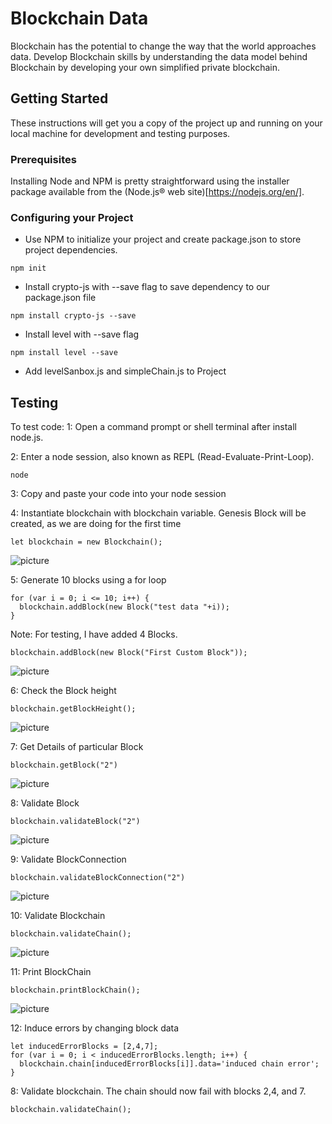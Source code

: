# Blockchain Data

Blockchain has the potential to change the way that the world approaches data. Develop Blockchain skills by understanding the data model behind Blockchain by developing your own simplified private blockchain.

## Getting Started

These instructions will get you a copy of the project up and running on your local machine for development and testing purposes.

### Prerequisites

Installing Node and NPM is pretty straightforward using the installer package available from the (Node.js® web site)[https://nodejs.org/en/].

### Configuring your Project

- Use NPM to initialize your project and create package.json to store project dependencies.
```
npm init
```
- Install crypto-js with --save flag to save dependency to our package.json file
```
npm install crypto-js --save
```
- Install level with --save flag
```
npm install level --save
```

- Add levelSanbox.js and simpleChain.js to Project

## Testing

To test code:
1: Open a command prompt or shell terminal after install node.js.

2: Enter a node session, also known as REPL (Read-Evaluate-Print-Loop).
```
node
```
3: Copy and paste your code into your node session

4: Instantiate blockchain with blockchain variable. Genesis Block will be created, as we are doing for the first time
```
let blockchain = new Blockchain();
```

![picture](projectimages/001_creategenesisblock.png)


5: Generate 10 blocks using a for loop
```
for (var i = 0; i <= 10; i++) {
  blockchain.addBlock(new Block("test data "+i));
}
```

Note: For testing, I have added 4 Blocks. 
```
blockchain.addBlock(new Block("First Custom Block"));
```

![picture](projectimages/002_addnewblock.png)


6: Check the Block height
```
blockchain.getBlockHeight();
```

![picture](projectimages/003_blockheight.png)


7: Get Details of particular Block
```
blockchain.getBlock("2")
```

![picture](projectimages/004_getparticularblock.png)


8: Validate Block
```
blockchain.validateBlock("2")
```

![picture](projectimages/005_validateblock.png)


9: Validate BlockConnection
```
blockchain.validateBlockConnection("2")
```

![picture](projectimages/006_validblockconnection.png)



10: Validate Blockchain
```
blockchain.validateChain();
```

![picture](projectimages/007_validatechain.png)


11: Print BlockChain
```
blockchain.printBlockChain();
```

![picture](projectimages/008_printblockchain.png)


12: Induce errors by changing block data
```
let inducedErrorBlocks = [2,4,7];
for (var i = 0; i < inducedErrorBlocks.length; i++) {
  blockchain.chain[inducedErrorBlocks[i]].data='induced chain error';
}
```
8: Validate blockchain. The chain should now fail with blocks 2,4, and 7.
```
blockchain.validateChain();
```

